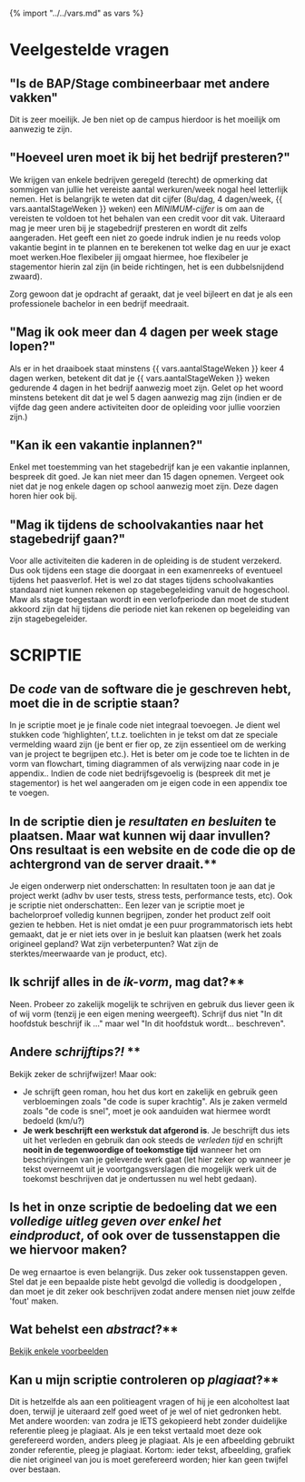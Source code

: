 {% import "../../vars.md" as vars %}

# Veelgestelde vragen

## "Is de BAP/Stage combineerbaar met andere vakken"
Dit is zeer moeilijk. Je ben niet op de campus hierdoor is het moeilijk om aanwezig te zijn.

## "Hoeveel uren moet ik bij het bedrijf presteren?"
We krijgen van enkele bedrijven geregeld (terecht) de opmerking dat sommigen van
jullie het vereiste aantal werkuren/week nogal heel letterlijk nemen.  Het is
belangrijk te weten dat dit cijfer (8u/dag, 4 dagen/week, {{ vars.aantalStageWeken }} 
weken) een *MINIMUM-cijfer* is om aan de vereisten te voldoen tot het behalen
van een credit voor dit vak. Uiteraard mag je meer uren bij je stagebedrijf
presteren en wordt dit zelfs aangeraden. Het geeft een niet zo goede indruk
indien je nu reeds volop vakantie begint in te plannen en te berekenen tot
welke dag en uur je exact moet werken.Hoe flexibeler jij omgaat hiermee, hoe
flexibeler je stagementor hierin zal zijn (in beide richtingen, het is een
dubbelsnijdend zwaard).

Zorg gewoon dat je opdracht af geraakt, dat je veel bijleert en dat je als een
professionele bachelor in een bedrijf meedraait.

## "Mag ik ook meer dan 4 dagen per week stage lopen?" 
Als er in het draaiboek staat minstens {{ vars.aantalStageWeken }} keer 4 dagen
werken, betekent dit dat je {{ vars.aantalStageWeken }} weken gedurende 4 dagen
in het bedrijf aanwezig moet zijn. Gelet op het woord minstens betekent dit dat
je wel 5 dagen aanwezig mag zijn (indien er de vijfde dag geen andere
activiteiten door de opleiding voor jullie voorzien zijn.)

## "Kan ik een vakantie inplannen?"
Enkel met toestemming van het stagebedrijf kan je een vakantie inplannen,
bespreek dit goed. Je kan niet meer dan 15 dagen opnemen. Vergeet ook niet dat
je nog enkele dagen op school aanwezig moet zijn. Deze dagen horen hier ook
bij.

## "Mag ik tijdens de schoolvakanties naar het stagebedrijf gaan?"
Voor alle activiteiten die kaderen in de opleiding is de student verzekerd. Dus
ook tijdens een stage die doorgaat in een examenreeks of eventueel tijdens het
paasverlof. Het is wel zo dat stages tijdens schoolvakanties standaard niet
kunnen rekenen op stagebegeleiding vanuit de hogeschool. Maw als stage
toegestaan wordt in een verlofperiode dan moet de student akkoord zijn dat hij
tijdens die periode niet kan rekenen op begeleiding van zijn stagebegeleider.

# SCRIPTIE


## De *code* van de software die je geschreven hebt, moet die in de scriptie staan?
In je scriptie moet je je finale code niet integraal toevoegen. Je dient
wel  stukken code ‘highlighten’, t.t.z. toelichten in je tekst om dat ze
speciale vermelding waard zijn (je bent er fier op, ze zijn essentieel om de
werking van je project te begrijpen etc.). Het is beter om je code toe te
lichten in de vorm van flowchart, timing diagrammen of als verwijzing naar code
in je appendix.. Indien de code niet bedrijfsgevoelig is (bespreek dit met je stagementor) is
het wel aangeraden om je eigen code in een appendix toe te voegen.

## In de scriptie dien je *resultaten en besluiten* te plaatsen. Maar wat kunnen wij daar invullen? Ons resultaat is een website en de code die op de achtergrond van de server draait.**
Je eigen onderwerp niet onderschatten: In resultaten toon je aan dat je
project werkt (adhv bv user tests, stress tests, performance tests, etc). Ook
je scriptie niet onderschatten:. Een lezer van je scriptie moet je
bachelorproef volledig kunnen begrijpen, zonder het product zelf ooit gezien te
hebben. Het is niet omdat je een puur programmatorisch iets hebt gemaakt, dat
je er niet iets over in je besluit kan plaatsen (werk het zoals origineel
gepland? Wat zijn verbeterpunten? Wat zijn de
sterktes/meerwaarde van je product, etc).

##  Ik schrijf alles in de *ik-vorm*, mag dat?**
Neen. Probeer zo zakelijk mogelijk te schrijven en gebruik dus liever geen
ik of wij vorm (tenzij je een eigen mening weergeeft). Schrijf dus niet "In dit
hoofdstuk beschrijf ik ..." maar wel "In dit hoofdstuk wordt... beschreven".

## Andere *schrijftips?!* **
Bekijk zeker de schrijfwijzer! Maar ook:
* Je schrijft geen roman, hou het dus kort en zakelijk en gebruik geen
  verbloemingen zoals "de code is super krachtig". Als je zaken vermeld zoals
  "de code is snel", moet je ook aanduiden wat hiermee wordt bedoeld (km/u?)
* **Je werk beschrijft een werkstuk dat afgerond is**. Je beschrijft dus iets
  uit het verleden en gebruik dan ook steeds de *verleden tijd* en schrijft
  **nooit in de tegenwoordige of toekomstige tijd** wanneer het om beschrijvingen
  van je geleverde werk gaat (let hier zeker op wanneer je tekst overneemt uit je
  voortgangsverslagen die mogelijk werk uit de toekomst beschrijven dat je
  ondertussen nu wel hebt gedaan).

## Is het in onze scriptie de bedoeling dat we een *volledige uitleg geven over enkel het eindproduct*, of ook over de tussenstappen die we hiervoor maken?
De weg ernaartoe is even belangrijk. Dus zeker ook tussenstappen geven. Stel
dat je een bepaalde piste hebt gevolgd die volledig is doodgelopen , dan moet
je dit zeker ook beschrijven zodat andere mensen niet jouw zelfde 'fout' maken.

## Wat behelst een *abstract*?**
[Bekijk enkele voorbeelden](https://writing.wisc.edu/Handbook/presentations_abstracts_examples.html)

## Kan u mijn scriptie controleren op *plagiaat*?**
Dit is hetzelfde als aan een politieagent vragen of hij je een alcoholtest
laat doen, terwijl je uiteraard zelf goed weet of je wel of niet gedronken
hebt. Met andere woorden: van zodra je IETS gekopieerd hebt zonder duidelijke
referentie pleeg je plagiaat. Als je een tekst vertaald moet deze ook
gerefereerd worden, anders pleeg je plagiaat. Als je een afbeelding gebruikt
zonder referentie, pleeg je plagiaat. Kortom: ieder tekst, afbeelding, grafiek
die niet origineel van jou is moet gerefereerd worden; hier kan geen twijfel
over bestaan.